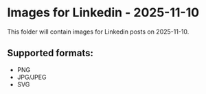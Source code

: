 # Images for Linkedin - 2025-11-10

This folder will contain images for Linkedin posts on 2025-11-10.

## Supported formats:
- PNG
- JPG/JPEG
- SVG
